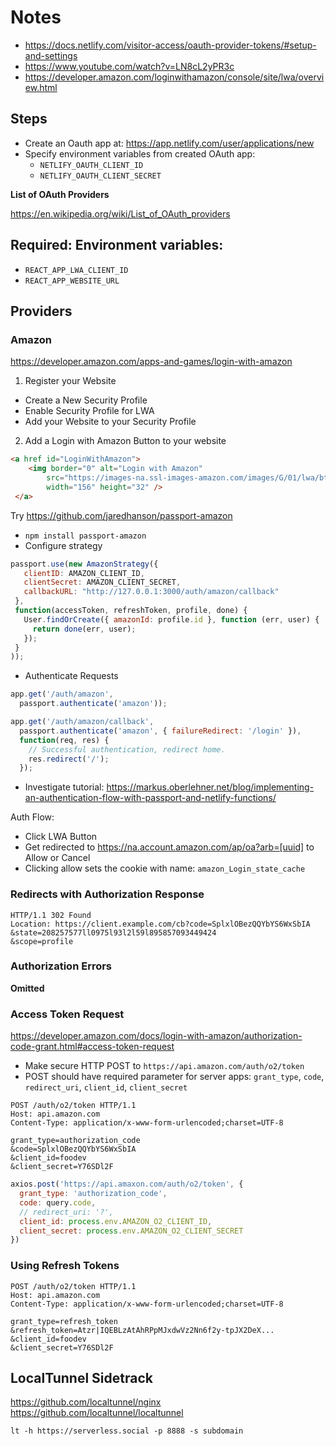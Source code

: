 # Notes

- https://docs.netlify.com/visitor-access/oauth-provider-tokens/#setup-and-settings
- https://www.youtube.com/watch?v=LN8cL2yPR3c
- https://developer.amazon.com/loginwithamazon/console/site/lwa/overview.html

## Steps

- Create an Oauth app at: https://app.netlify.com/user/applications/new
- Specify environment variables from created OAuth app:
  - `NETLIFY_OAUTH_CLIENT_ID`
  - `NETLIFY_OAUTH_CLIENT_SECRET`

**List of OAuth Providers**

https://en.wikipedia.org/wiki/List_of_OAuth_providers

## Required: Environment variables:

- `REACT_APP_LWA_CLIENT_ID`
- `REACT_APP_WEBSITE_URL`

## Providers

### Amazon

https://developer.amazon.com/apps-and-games/login-with-amazon 

1. Register your Website
  - Create a New Security Profile
  - Enable Security Profile for LWA
  - Add your Website to your Security Profile

2. Add a Login with Amazon Button to your website

```html
<a href id="LoginWithAmazon">
    <img border="0" alt="Login with Amazon"
        src="https://images-na.ssl-images-amazon.com/images/G/01/lwa/btnLWA_gold_156x32.png"
        width="156" height="32" />
 </a>
 ```

 Try https://github.com/jaredhanson/passport-amazon

 - `npm install passport-amazon`
 - Configure strategy 

 ```js
 passport.use(new AmazonStrategy({
    clientID: AMAZON_CLIENT_ID,
    clientSecret: AMAZON_CLIENT_SECRET,
    callbackURL: "http://127.0.0.1:3000/auth/amazon/callback"
  },
  function(accessToken, refreshToken, profile, done) {
    User.findOrCreate({ amazonId: profile.id }, function (err, user) {
      return done(err, user);
    });
  }
));
```

- Authenticate Requests

```js
app.get('/auth/amazon',
  passport.authenticate('amazon'));

app.get('/auth/amazon/callback', 
  passport.authenticate('amazon', { failureRedirect: '/login' }),
  function(req, res) {
    // Successful authentication, redirect home.
    res.redirect('/');
  });
```

- Investigate tutorial: https://markus.oberlehner.net/blog/implementing-an-authentication-flow-with-passport-and-netlify-functions/

Auth Flow:

- Click LWA Button
- Get redirected to https://na.account.amazon.com/ap/oa?arb=[uuid] to Allow or Cancel
- Clicking allow sets the cookie with name: `amazon_Login_state_cache`


### Redirects with Authorization Response

```
HTTP/1.1 302 Found
Location: https://client.example.com/cb?code=SplxlOBezQQYbYS6WxSbIA
&state=208257577ll0975l93l2l59l895857093449424
&scope=profile
```

### Authorization Errors

**Omitted**

### Access Token Request

https://developer.amazon.com/docs/login-with-amazon/authorization-code-grant.html#access-token-request

- Make secure HTTP POST to `https://api.amazon.com/auth/o2/token`
- POST should have required parameter for server apps: `grant_type`, `code`, `redirect_uri`, `client_id`, `client_secret`

```
POST /auth/o2/token HTTP/1.1
Host: api.amazon.com
Content-Type: application/x-www-form-urlencoded;charset=UTF-8

grant_type=authorization_code
&code=SplxlOBezQQYbYS6WxSbIA
&client_id=foodev
&client_secret=Y76SDl2F
```

```js
axios.post('https://api.amaxon.com/auth/o2/token', {
  grant_type: 'authorization_code',
  code: query.code,
  // redirect_uri: '?',
  client_id: process.env.AMAZON_O2_CLIENT_ID,
  client_secret: process.env.AMAZON_O2_CLIENT_SECRET
})
```

### Using Refresh Tokens

```
POST /auth/o2/token HTTP/1.1
Host: api.amazon.com
Content-Type: application/x-www-form-urlencoded;charset=UTF-8

grant_type=refresh_token
&refresh_token=Atzr|IQEBLzAtAhRPpMJxdwVz2Nn6f2y-tpJX2DeX...
&client_id=foodev
&client_secret=Y76SDl2F
```


## LocalTunnel Sidetrack

https://github.com/localtunnel/nginx
https://github.com/localtunnel/localtunnel

```shell
lt -h https://serverless.social -p 8888 -s subdomain
```
